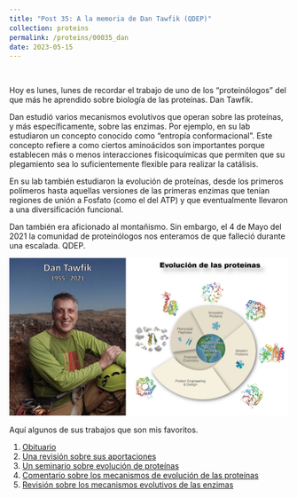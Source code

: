 ```yaml
---
title: "Post 35: A la memoria de Dan Tawfik (QDEP)"
collection: proteins
permalink: /proteins/00035_dan
date: 2023-05-15
---
```


&nbsp;

Hoy es lunes, lunes de recordar el trabajo de uno de los “proteinólogos” del que más he aprendido sobre biología de las proteínas. Dan Tawfik. 

Dan estudió varios mecanismos evolutivos que operan sobre las proteínas, y más específicamente, sobre las enzimas. Por ejemplo, en su lab estudiaron un concepto conocido como “entropía conformacional”. Este concepto refiere a como ciertos aminoácidos son importantes porque establecen más o menos interacciones fisicoquímicas que permiten que su plegamiento sea lo suficientemente flexible para realizar la catálisis. 

En su lab también estudiaron la evolución de proteínas, desde los primeros polímeros hasta aquellas versiones de las primeras enzimas que tenían regiones de unión a Fosfato (como el del ATP) y que eventualmente llevaron a una diversificación funcional. 

Dan también era aficionado al montañismo. Sin embargo, el 4 de Mayo del 2021 la comunidad de proteinólogos nos enteramos de que falleció durante una escalada. QDEP. 

![img](/images/proteins/00034_dan.jpg)


Aquí algunos de sus trabajos que son mis favoritos.
1. [Obituario](https://www.nature.com/articles/s41589-021-00864-w) 
2. [Una revisión sobre sus aportaciones ](https://www.sciencedirect.com/science/article/pii/S0022283622000262)
3. [Un seminario sobre evolución de proteínas](https://youtu.be/voc4nc2r5b0)
4. [Comentario sobre los mecanismos de evolución de las proteínas](https://www.nature.com/articles/nmeth1207-991)
5. [Revisión sobre los mecanismos evolutivos de las enzimas](https://pubs.acs.org/doi/10.1021/acs.chemrev.8b00039)

